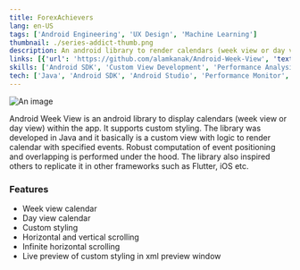 ```yaml
---
title: ForexAchievers
lang: en-US
tags: ['Android Engineering', 'UX Design', 'Machine Learning']
thumbnail: ./series-addict-thumb.png
description: An android library to render calendars (week view or day view).
links: [{'url': 'https://github.com/alamkanak/Android-Week-View', 'text': 'View on Github', 'icon': ['fab', 'github']}]
skills: ['Android SDK', 'Custom View Development', 'Performance Analysis', 'UX Design', 'Calculus', 'Geometry']
tech: ['Java', 'Android SDK', 'Android Studio', 'Performance Monitor', 'Maven']
---
```

![An image](/android-week-view.png)

Android Week View is an android library to display calendars (week view or day view) within the app. It supports custom styling. The library was developed in Java and it basically is a custom view with logic to render calendar with specified events. Robust computation of event positioning and overlapping is performed under the hood. The library also inspired others to replicate it in other frameworks such as Flutter, iOS etc.
### Features
- Week view calendar
- Day view calendar
- Custom styling
- Horizontal and vertical scrolling
- Infinite horizontal scrolling
- Live preview of custom styling in xml preview window